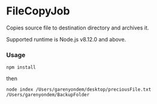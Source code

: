 # FileCopyJob
Copies source file to destination directory and archives it.

Supported runtime is Node.js v8.12.0 and above.

### Usage
```
npm install
```
then
```
node index /Users/garenyondem/desktop/preciousFile.txt /Users/garenyondem/BackupFolder
```
